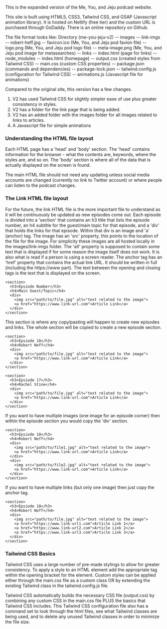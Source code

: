 This is the expanded version of the Me, You, and Jeju podcast website.

This site is built using HTML5, CSS3, Tailwind CSS, and GSAP (Javascript animation library). It is hosted on Netlify (free tier) and the custom URL is purchased through GoDaddy. There is an online repository on Github.

The file format looks like:
Directory (me-you-jeju-v2)
  -- images
    -- link-imgs
      -- robert-heff.jpg
    -- favicon.ico (Me, You, and Jeju pod favion file)
    -- logo.png (Me, You, and Jeju pod logo file)
    -- meta-image.png (Me, You, and Jeju pod image for metasearches)
  -- links
    -- index.html (page for links)
  -- node_modules
  -- index.html (homepage)
  -- output.css (created styles from Tailwind CSS)
  -- main.css (custom CSS properties)
  -- package.json (commands and dependencies)
  -- package-lock.json
  -- tailwind.config.js (configuration for Tailwind CSS)
  -- animations.js (Javascript file for animations)

Compared to the original site, this version has a few changes.
<ol>
  <li>V2 has used Tailwind CSS for slightly simpler ease of use plus greater consistency in styles.</li>
  <li>V2 has a folder for the link page that is being added.</li>
  <li>V2 has an added folder with the images folder for all images related to links to articles.</li>
  <li>A Javascript file for simple animations</li>
</ol>

<h3>Understanding the HTML file layout</h3>
Each HTML page has a 'head' and 'body' section. The 'head' contains information for the browser - what the contents are, keywords, where the styles are, and so on. The 'body' section is where all of the data that is actually displayed on the screen is found.

The main HTML file should not need any updating unless social media accounts are changed (currently no link to Twitter account) or where people can listen to the podcast changes.

<h3>The Link HTML file layout</h3>
For the future, the link HTML file is the more important file to understand as it will be continuously be updated as new episodes come out. Each episode is divided into a 'section' that contains an h3 title that lists the episode number, an h4 subtitle for the guest/main topic for that episode, and a 'div' that holds the links for that episode. Within that div is an image and 'a' (anchor) tag. The image has an 'src' property, this points to the location of the file for the image. For simplicity these images are all hosted locally in the images/link-imgs folder. The 'atl' property is supposed to contain some text that is displayed if for some reason the image itself does not work. It is also what is read if a person is using a screen reader. The anchor tag has an 'href' property that contains the actual link URL. It should be written in full (including the https://www part). The text between the opening and closing tags is the text that is displayed on the screen.

    <section>
      <h3>Epsiode Number</h3>
      <h4>Main Guest/Topic</h4>
      <div>
        <img src="path/to/file.jpg" alt="text related to the image">
        <a href="https://www.link-url.com">Article Link</a>
      </div>
    </section>

This section is where any copy/pasting will happen to create new episodes and links. The whole section will be copied to create a new episode section. 

    <section>
      <h3>Epsiode 18</h3>
      <h4>Robert Neff</h4>
      <div>
        <img src="path/to/file.jpg" alt="text related to the image">
        <a href="https://www.link-url.com">Article Link</a>
      </div>
    </section>

    <section>
      <h3>Epsiode 17</h3>
      <h4>Rachel Stine</h4>
      <div>
        <img src="path/to/file.jpg" alt="text related to the image">
        <a href="https://www.link-url.com">Article Link</a>
      </div>
    </section>

If you want to have multiple images (one image for an episode corner) then within the episode section you would copy the 'div' section. 

    <section>
      <h3>Epsiode 18</h3>
      <h4>Robert Neff</h4>
      <div>
        <img src="path/to/file1.jpg" alt="text related to the image">
        <a href="https://www.link-url.com">Article Link</a>
      </div>
      <div>
        <img src="path/to/file2.jpg" alt="text related to the image">
        <a href="https://www.link-url.com">Article Link</a>
      </div>
    </section>

If you want to have multiple links (but only one image) then just copy the anchor tag.

    <section>
      <h3>Epsiode 18</h3>
      <h4>Robert Neff</h4>
      <div>
        <img src="path/to/file.jpg" alt="text related to the image">
        <a href="https://www.link-url1.com">Article Link 1</a>
        <a href="https://www.link-url2.com">Article Link 2</a>
        <a href="https://www.link-url3.com">Article Link 3</a>
      </div>
    </section>

<h3>Tailwind CSS Basics</h3>
Tailwind CSS uses a large number of pre-made stylings to allow for greater consistency. To apply a style to an HTML element add the appropriate tag within the opening bracket for the element. Custom styles can be applied either through the main.css file as a custom class OR by extending the existing Tailwind class in the tailwind.config.js file.

Tailwind CSS automatically builds the necessary CSS file (output.css) by combining any custom CSS in the main.css file PLUS the basics that Tailwind CSS includes. This Tailwind CSS configuration file also has a command set to look through the html files, see what Tailwind classes are being used, and to delete any unused Tailwind classes in order to minimize the file size.

